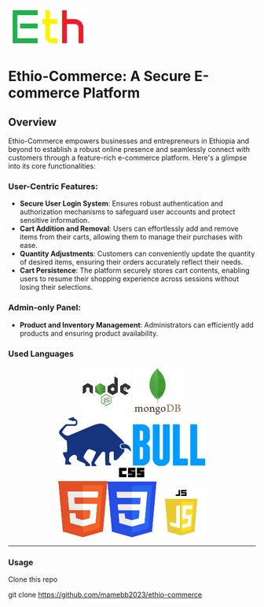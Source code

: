 ![preview](views/assets/img/logo.png)

# Ethio-Commerce: A Secure E-commerce Platform

## Overview

<p>Ethio-Commerce empowers businesses and entrepreneurs in Ethiopia and beyond to establish a robust online presence and seamlessly connect with customers through a feature-rich e-commerce platform. Here's a glimpse into its core functionalities:</p>

### User-Centric Features:
* __Secure User Login System__: Ensures robust authentication and authorization mechanisms to safeguard user accounts and protect sensitive information.
* __Cart Addition and Removal__: Users can effortlessly add and remove items from their carts, allowing them to manage their purchases with ease.
* __Quantity Adjustments__: Customers can conveniently update the quantity of desired items, ensuring their orders accurately reflect their needs.
* __Cart Persistence__: The platform securely stores cart contents, enabling users to resume their shopping experience across sessions without losing their selections.

### Admin-only Panel:
* __Product and Inventory Management__: Administrators can efficiently add products and ensuring product availability.</li>

### Used Languages
<div align="center" styel="display:flex; justify-content: center;"><img src="views/assets/img/nodejs.png">                            <img src="views/assets/img/mongodb.png">               <img src="views/assets/img/bull.png"></div>
<div align="center"><img src="views/assets/img/html.png"><img src="views/assets/img/css.png"><img src="views/assets/img/js.png"></div>

---

### Usage
Clone this repo

  git clone https://github.com/mamebb2023/ethio-commerce


